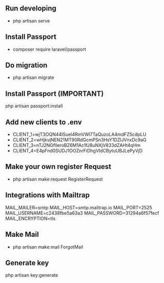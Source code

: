 ## Run developing
- php artisan serve
## Install Passport
- composer require laravel/passport
## Do migration
- php artisan migrate
## Install Passport (IMPORTANT)
php artisan passport:install
## Add new clients to .env
- CLIENT_1=wjT3OQN44ISuel4RmVWl7TaQuzoLA4mdFZ5cdpLU
- CLIENT_2=wHjkvjNEN21MT90RdGcmPSn3HsY1DZlJVnxDc9aG
- CLIENT_3=nTJ2NGflIeroBZ6M1Ac1fJ8uNXjV833dZAHt4qHm
- CLIENT_4=E4pFnd0SUDJ1OOZnrFiDhgVIdCBytuUBJLePyVjD
## Make your own register Request
- php artisan make:request RegisterRequest
## Integrations with Mailtrap
MAIL_MAILER=smtp
MAIL_HOST=smtp.mailtrap.io
MAIL_PORT=2525
MAIL_USERNAME=c2438fbe5a63a3
MAIL_PASSWORD=31294a6f57fecf
MAIL_ENCRYPTION=tls
## Make Mail
- php artisan make:mail ForgotMail
## Generate key
php artisan key:generate
